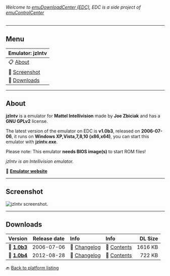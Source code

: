 ###### Welcome to [emuDownloadCenter (EDC)](https://github.com/PhoenixInteractiveNL/emuDownloadCenter/wiki/), EDC is a side project of [emuControlCenter](https://github.com/PhoenixInteractiveNL/emuControlCenter/wiki/)
***
## Menu
| **Emulator: jzIntv** |
|:---------|
| :clipboard: [About](#about) |
| :sunrise: [Screenshot](#screenshot) |
| :floppy_disk: [Downloads](#downloads) |
***
## About
**jzIntv** is a emulator for **Mattel Intellivision** made by **Joe Zbiciak** and has a **GNU GPLv2** license.

The latest version of the emulator on EDC is **v1.0b3**, released on **2006-07-06**, it runs on **Windows XP,Vista,7,8,10 (x86,x64)**, you can start this emulator with **jzintv.exe**.

Please note: This emulator **needs BIOS image(s)** to start ROM files!

_jzIntv is an Intellivision emulator._

:link: [**Emulator website**](http://spatula-city.org/~im14u2c/intv)
***
## Screenshot
![](https://raw.githubusercontent.com/PhoenixInteractiveNL/emuDownloadCenter/master/hooks/jzintv/screen.jpg "jzIntv screenshot.")
***
## Downloads
| Version  | Release date  | Info       | Info       | DL Size    |
|:---------|:-------------:|:-----------|:-----------|-----------:|
| :floppy_disk: [**1.0b3**](https://github.com/PhoenixInteractiveNL/edc-repo0003/raw/master/jzintv/1.0b3.7z) | 2006-07-06 | :page_facing_up: [Changelog](https://github.com/PhoenixInteractiveNL/edc-repo0003/blob/master/jzintv/1.0b3_changelog.txt) | :mag_right: [Contents](https://github.com/PhoenixInteractiveNL/edc-repo0003/blob/master/jzintv/1.0b3_contents.txt) | 1616 KB |
| :floppy_disk: [**1.0b4**](https://github.com/PhoenixInteractiveNL/edc-repo0003/raw/master/jzintv/1.0b4.7z) | 2012-08-28 | :page_facing_up: [Changelog](https://github.com/PhoenixInteractiveNL/edc-repo0003/blob/master/jzintv/1.0b4_changelog.txt) | :mag_right: [Contents](https://github.com/PhoenixInteractiveNL/edc-repo0003/blob/master/jzintv/1.0b4_contents.txt) | 722 KB |

:back: [Back to platform listing](https://github.com/PhoenixInteractiveNL/emuDownloadCenter/wiki/EDC-Platform-List)
